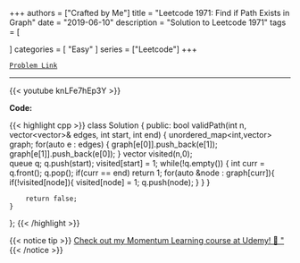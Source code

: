 
+++
authors = ["Crafted by Me"]
title = "Leetcode 1971: Find if Path Exists in Graph"
date = "2019-06-10"
description = "Solution to Leetcode 1971"
tags = [
    
]
categories = [
    "Easy"
]
series = ["Leetcode"]
+++



[`Problem Link`](https://leetcode.com/problems/find-if-path-exists-in-graph/description/)

---

{{< youtube knLFe7hEp3Y >}}

**Code:**

{{< highlight cpp >}}
class Solution {
public:
    bool validPath(int n, vector<vector<int>>& edges, int start, int end) {
        unordered_map<int,vector<int>> graph; 
        for(auto e : edges) {
            graph[e[0]].push_back(e[1]);
            graph[e[1]].push_back(e[0]);
        }
        vector<bool> visited(n,0);        
        queue<int> q;
        q.push(start);
        visited[start] = 1; 
        while(!q.empty()) {
            int curr = q.front();
            q.pop();
            if(curr == end)
                return 1; 
            for(auto &node : graph[curr]){
                if(!visited[node]){
                    visited[node] = 1; 
                    q.push(node);
                }
            }
        }
        
        return false;
    }
};
{{< /highlight >}}



{{< notice tip >}}
[Check out my Momentum Learning course at Udemy! 🚀 "](https://www.udemy.com/course/blind-75-the-data-structures-and-algorithms-essentials/)
{{< /notice >}}

